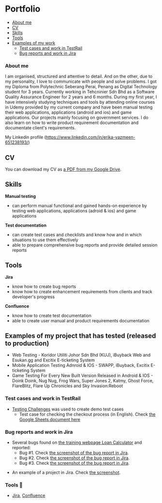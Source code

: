 # Portfolio
- [About me](#about-me)
- [CV](#cv)
- [Skills](#skills)
- [Tools](#tools)
- [Examples of my work](#examples-of-my-work)
  * [Test cases and work in TestRail](#test-cases-and-work-in-testrail)
  * [Bug reports and work in Jira](#bug-reports-and-work-in-jira)

### About me
I am organised, structured and attentive to detail. And on the other, due to my personality, I love to communicate with people and solve problems. I got my Diploma from Polytechnic Seberang Perai, Penang as Digital Technology student for 3 years. Currently working in Tehcninier Sdn Bhd as a Software Quality Assurance Engineer for 2 years and 6 months. During my first year, I have intensively studying techniques and tools by attending online courses in Udemy provided by my current company and have been manual testing their web applications, applications (android and ios) and game applications. Our projects mainly focusing on government services. I do also learn on how to write product requirement documentation and documentate client's requirements.

My Linkedin profile (https://www.linkedin.com/in/erika-yazmeen-651238193/)

## CV
You can download my CV as [a PDF from my Google Drive](https://drive.google.com/file/d/1UPBs-OrvYULlY0x6ZombEdgr1cftRB5X/view?usp=drive_link).
## Skills

__Manual testing__
  * can perform manual functional and gained hands-on experience by testing web applications, applications (adroid & ios) and game applications

__Test documentation__
  * can create test cases and checklists and know how and in which situations to use them effectively
  * able to prepare comprehensive bug reports and provide detailed session reports

## Tools
__Jira__
  * know how to create bug reports
  * know how to create enhancement requirements from clients and track developer's progress

__Confluence__
  * know how to create test documentation
  * able to create user manual and product requirements documentation

## Examples of my project that has tested (released to production)
  * Web Testing - Koridor Utiliti Johor Sdn Bhd (KUJ), iBuyback Web and Esukan.gg and Excitix E-ticketing System
  * Mobile Application Testing Adnroid & IOS - SWAPP, iBuyback, Excitix E-ticketing System
  * Game Testing For Every New Built Version Released in Android & IOS - Doink Doink, Nug Nug, Frog Wars, Super Jones 2, Katmy, Ghost Force, FlareBlitz, Flare Up Chronicles and Sky Invasion:Reboot

### Test cases and work in TestRail

- [Testing Challenges](http://testingchallenges.thetestingmap.org/index.php) was used to create demo test cases
  * Test case for checking the checkout process (in English). Check [the Google Sheets document here](https://docs.google.com/spreadsheets/d/1rSBOj0qGZFuLkgbEySVLgEsrHukN35EuBw-wgmMHNjY/edit?usp=sharing)

### Bug reports and work in Jira

- Several bugs found on [the training webpage Loan Calculator](http://creditcalculator.pointschool.ru) and reported:
  * Bug #1. Check [the screenshot of the bug report in Jira](https://drive.google.com/file/d/1Ypqw992_r6YgXNdqslH1FVW3Y33sT6ip/view?usp=sharing).
  * Bug #2. Check [the screenshot of the bug report in Jira](https://drive.google.com/file/d/15KB2fIqWO4uIUbAMejk8ZZrkpPfJzz1m/view?usp=sharing).
  * Bug #3. Check [the screenshot of the bug report in Jira](https://drive.google.com/file/d/1Qn_Fe5gwdEQ-f4PKpg115CZaWl3_N705/view?usp=sharing).
* An example of a project in Jira. Check [the screenshot](https://drive.google.com/file/d/1uN7R4SGWYZ0zn45id8_CeSzs4sn68BWq/view?usp=sharing).

### Tools :wrench:

* [Jira](https://www.atlassian.com/software/jira), [Confluence](https://www.atlassian.com/software/confluence) 
